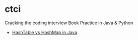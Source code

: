 # ctci
Cracking the coding interview Book Practice in Java &amp; Python

- [HashTable vs HashMap in Java](https://github.com/Aclaputra/ctci/blob/main/src/main/java/ctci/HashTableVSHashMap.java)
